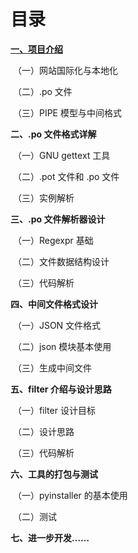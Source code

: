 # 目录

**[一、项目介绍](项目介绍.md)**

​	（一）网站国际化与本地化

​	（二）.po 文件

​	（三）PIPE 模型与中间格式

**二、.po 文件格式详解**

​	（一）GNU gettext 工具

​	（二）.pot 文件和 .po 文件

​	（三）实例解析

**三、.po 文件解析器设计**

​	（一）Regexpr 基础

​	（二）文件数据结构设计

​	（三）代码解析

**四、中间文件格式设计**

​	（一）JSON 文件格式

​	（二）json 模块基本使用

​	（三）生成中间文件

**五、filter 介绍与设计思路**

​	（一）filter 设计目标

​	（二）设计思路

​	（三）代码解析

**六、工具的打包与测试**

​	（一）pyinstaller 的基本使用

​	（二）测试

**七、进一步开发……**

